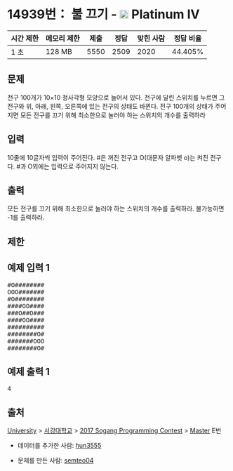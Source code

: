 # 14939번： 불 끄기 - <img src="https://static.solved.ac/tier_small/17.svg" style="height:20px" /> Platinum IV



| 시간 제한 | 메모리 제한 | 제출 | 정답 | 맞힌 사람 | 정답 비율 |
| --- | --- | --- | --- | --- | --- |
| 1 초 | 128 MB | 5550 | 2509 | 2020 | 44.405% |
## 문제

전구 100개가 10×10 정사각형 모양으로 늘어서 있다. 전구에 달린 스위치를 누르면 그 전구와 위, 아래, 왼쪽, 오른쪽에 있는 전구의 상태도 바뀐다. 전구 100개의 상태가 주어지면 모든 전구를 끄기 위해 최소한으로 눌러야 하는 스위치의 개수를 출력하라

## 입력

10줄에 10글자씩 입력이 주어진다. #은 꺼진 전구고 O(대문자 알파벳 o)는 켜진 전구다. #과 O외에는 입력으로 주어지지 않는다.

## 출력

모든 전구를 끄기 위해 최소한으로 눌러야 하는 스위치의 개수를 출력하라. 불가능하면 -1를 출력하라.

## 제한

## 예제 입력 1

<pre>#O########
OOO#######
#O########
####OO####
###O##O###
####OO####
##########
########O#
#######OOO
########O#
</pre>
## 예제 출력 1

<pre>4
</pre>
## 출처

[University](/category/5) > [서강대학교](/category/83) > [2017 Sogang Programming Contest](/category/691) > [Master](/category/detail/1809) E번

- 데이터를 추가한 사람: [hun3555](/user/hun3555)

- 문제를 만든 사람: [semteo04](/user/semteo04)